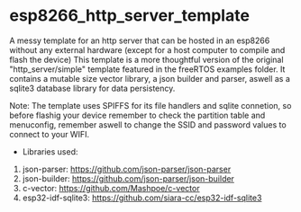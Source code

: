 # esp8266_http_server_template
A messy template for an http server that can be hosted in an esp8266 without any external hardware (except for a host computer to compile and flash the device)
This template is a more thoughtful version of the original "http_server/simple" template featured in the freeRTOS examples folder. It contains a mutable size vector library, a json builder and parser, aswell as a sqlite3 database library for data persistency.

Note: The template uses SPIFFS for its file handlers and sqlite connetion, so before flashig your device remember to check the partition table and menuconfig, remember aswell to change the SSID and password values to connect to your WIFI.

* Libraries used:
1. json-parser: https://github.com/json-parser/json-parser
2. json-builder: https://github.com/json-parser/json-builder
3. c-vector: https://github.com/Mashpoe/c-vector
4. esp32-idf-sqlite3: https://github.com/siara-cc/esp32-idf-sqlite3
